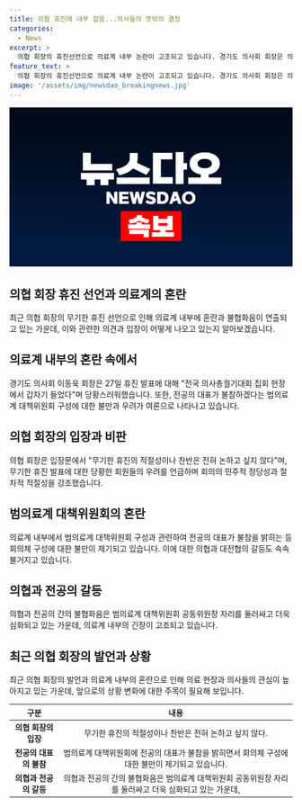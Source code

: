 ```yaml
---
title: 의협 휴진에 내부 잡음...의사들의 뜻밖의 결정
categories:
  - News
excerpt: >
  의협 회장의 휴진선언으로 의료계 내부 논란이 고조되고 있습니다. 경기도 의사회 회장은 의협 회장의 휴진선언에 대해 당황스러운 감정을 표명했으며, 의료계 대책위원회에 전공의 대표가 불참하면서 불협화음이 연출되고 있습니다. 또한, 의협의 결정에 대한 논란은 계속되고 있으며, 의협과 전공의협 회장 간 갈등도 확대되고 있습니다. (150자)
feature_text: >
  의협 회장의 휴진선언으로 의료계 내부 논란이 고조되고 있습니다. 경기도 의사회 회장은 의협 회장의 휴진선언에 대해 당황스러운 감정을 표명했으며, 의료계 대책위원회에 전공의 대표가 불참하면서 불협화음이 연출되고 있습니다. 또한, 의협의 결정에 대한 논란은 계속되고 있으며, 의협과 전공의협 회장 간 갈등도 확대되고 있습니다. (150자)
image: '/assets/img/newsdao_breakingnews.jpg'
---
```


<p><img src="/assets/img/newsdao_breakingnews.jpg" alt="koreaapp 속보" /></p>

<h2 data-ke-size="size26">의협 회장 휴진 선언과 의료계의 혼란</h2>

<p data-ke-size="size16">
    최근 의협 회장의 무기한 휴진 선언으로 인해 의료계 내부에 혼란과 불협화음이 연출되고 있는 가운데, 이와 관련한 의견과 입장이 어떻게 나오고 있는지 알아보겠습니다.
</p>

<h2 data-ke-size="size26">의료계 내부의 혼란 속에서</h2>

<p data-ke-size="size16">
    경기도 의사회 이동욱 회장은 27일 휴진 발표에 대해 "전국 의사총궐기대회 집회 현장에서 갑자기 들었다"며 당황스러워했습니다. 또한, 전공의 대표가 불참하겠다는 범의료계 대책위원회 구성에 대한 불만과 우려가 여론으로 나타나고 있습니다.
</p>

<h2 data-ke-size="size26">의협 회장의 입장과 비판</h2>

<p data-ke-size="size16">
    의협 회장은 입장문에서 "무기한 휴진의 적절성이나 찬반은 전혀 논하고 싶지 않다"며, 무기한 휴진 발표에 대한 당황한 회원들의 우려를 언급하며 회의의 민주적 정당성과 절차적 적절성을 강조했습니다.
</p>

<h2 data-ke-size="size26">범의료계 대책위원회의 혼란</h2>

<p data-ke-size="size16">
    의료계 내부에서 범의료계 대책위원회 구성과 관련하여 전공의 대표가 불참을 밝히는 등 회의체 구성에 대한 불만이 제기되고 있습니다. 이에 대한 의협과 대전협의 갈등도 속속 불거지고 있습니다.
</p>

<h2 data-ke-size="size26">의협과 전공의 갈등</h2>

<p data-ke-size="size16">
    의협과 전공의 간의 불협화음은 범의료계 대책위원회 공동위원장 자리를 둘러싸고 더욱 심화되고 있는 가운데, 의료계 내부의 긴장이 고조되고 있습니다.
</p>

<h2 data-ke-size="size26">최근 의협 회장의 발언과 상황</h2>

<p data-ke-size="size16">
    최근 의협 회장의 발언과 의료계 내부의 혼란으로 인해 의료 현장과 의사들의 관심이 높아지고 있는 가운데, 앞으로의 상황 변화에 대한 주목이 필요해 보입니다.
</p>

<table>
    <thead>
        <tr>
            <th style="text-align: center;">구분</th>
            <th style="text-align: center;">내용</th>
        </tr>
    </thead>
    <tbody>
        <tr>
            <td style="text-align: center; height: 17px;"><b>의협 회장의 입장</b></td>
            <td style="text-align: center; height: 17px;">무기한 휴진의 적절성이나 찬반은 전혀 논하고 싶지 않다.</td>
        </tr>
        <tr>
            <td style="text-align: center; height: 17px;"><b>전공의 대표의 불참</b></td>
            <td style="text-align: center; height: 17px;">범의료계 대책위원회에 전공의 대표가 불참을 밝히면서 회의체 구성에 대한 불만이 제기되고 있습니다.</td>
        </tr>
        <tr>
            <td style="text-align: center; height: 17px;"><b>의협과 전공의 갈등</b></td>
            <td style="text-align: center; height: 17px;">의협과 전공의 간의 불협화음은 범의료계 대책위원회 공동위원장 자리를 둘러싸고 더욱 심화되고 있는 가운데,</td>
        </tr>
    </tbody>
</table>

<p data-ke-size="size16">&nbsp;</p>

